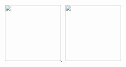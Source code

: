 <div align="center">
  <a href="https://github.com/harshkushwaha7x">
    <img height="180em" src="https://github-readme-stats.vercel.app/api?username=harshkushwaha7x&show_icons=true&theme=transparent&hide_border=true"/>
    <img height="180em" style="margin-left:10px" src="https://github-readme-stats.vercel.app/api/top-langs/?username=harshkushwaha7x&layout=compact&theme=transparent&hide_border=true"/>
  </a>
</div>
